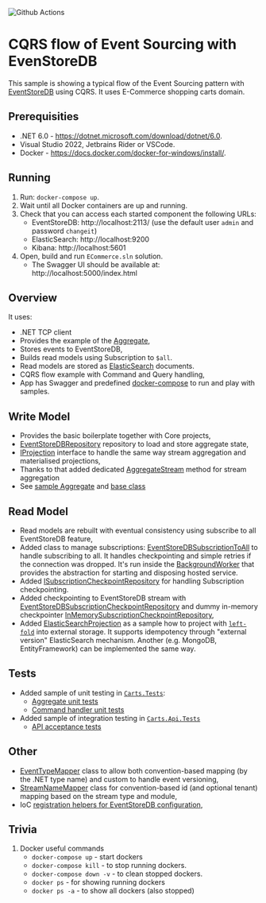 ![Github Actions](https://github.com/EventStore/samples/actions/workflows/build.cqrs_flow.dotnet.yml/badge.svg?branch=main)

# CQRS flow of Event Sourcing with EvenStoreDB

This sample is showing a  typical flow of the Event Sourcing pattern with [EventStoreDB](https://developers.eventstore.com) using CQRS. It uses E-Commerce shopping carts domain. 

## Prerequisities

- .NET 6.0 - https://dotnet.microsoft.com/download/dotnet/6.0.
- Visual Studio 2022, Jetbrains Rider or VSCode.
- Docker - https://docs.docker.com/docker-for-windows/install/.

## Running

1. Run: `docker-compose up`.
2. Wait until all Docker containers are up and running.
3. Check that you can access each started component the following URLs:
    - EventStoreDB: http://localhost:2113/ (use the default user `admin` and password `changeit`)
    - ElasticSearch: http://localhost:9200
    - Kibana: http://localhost:5601
4. Open, build and run `ECommerce.sln` solution.
    - The Swagger UI should be available at: http://localhost:5000/index.html

## Overview

It uses:
- .NET TCP client
- Provides the example of the [Aggregate](./Carts/Carts/Carts/Cart.cs),
- Stores events to EventStoreDB,
- Builds read models using Subscription to `$all`.
- Read models are stored as [ElasticSearch](https://www.elastic.co/elasticsearch/) documents.
- CQRS flow example with Command and Query handling,
- App has Swagger and predefined [docker-compose](./docker-compose.yml) to run and play with samples.

## Write Model

- Provides the basic boilerplate together with Core projects,
- [EventStoreDBRepository](./Core/Core.EventStoreDB/Repository/EventStoreDBRepository.cs) repository to load and store aggregate state,
- [IProjection](./Core/Core/Projections/IProjection.cs) interface to handle the same way stream aggregation and materialised projections,
- Thanks to that added dedicated [AggregateStream](./Core/Core.EventStoreDB/Events/AggregateStreamExtensions.cs#L12) method for stream aggregation
- See [sample Aggregate](./Carts/Carts/Carts/Cart.cs) and [base class](./Core/Core/Aggregates/Aggregate.cs)

## Read Model
- Read models are rebuilt with eventual consistency using subscribe to all EventStoreDB feature,
- Added class to manage subscriptions: [EventStoreDBSubscriptionToAll](./Core/Core.EventStoreDB/Subscriptions/EventStoreDBSubscriptionToAll.cs) to handle subscribing to all. It handles checkpointing and simple retries if the connection was dropped. It's run inside the [BackgroundWorker](./Core/Core/BackgroundWorkers/BackgroundWorker.cs) that provides the abstraction for starting and disposing hosted service.
- Added [ISubscriptionCheckpointRepository](./Core/Core.EventStoreDB/Subscriptions/ISubscriptionCheckpointRepository.cs) for handling Subscription checkpointing.
- Added checkpointing to EventStoreDB stream with [EventStoreDBSubscriptionCheckpointRepository](./Core/Core.EventStoreDB/Subscriptions/EventStoreDBSubscriptionCheckpointRepository.cs) and dummy in-memory checkpointer [InMemorySubscriptionCheckpointRepository](./Core/Core.EventStoreDB/Subscriptions/InMemorySubscriptionCheckpointRepository.cs),
- Added [ElasticSearchProjection](./Core/Core.ElasticSearch/Projections/ElasticSearchProjection.cs) as a sample how to project with [`left-fold`](https://en.wikipedia.org/wiki/Fold_(higher-order_function)) into external storage. It supports idempotency through "external version" ElasticSearch mechanism. Another (e.g. MongoDB, EntityFramework) can be implemented the same way.

## Tests
- Added sample of unit testing in [`Carts.Tests`](./Carts/Carts.Tests):
  - [Aggregate unit tests](./Carts/Carts.Tests/Carts/InitializingCart/InitializeCartTests.cs)
  - [Command handler unit tests](./Carts/Carts.Tests/Carts/InitializingCart/InitializeCartCommandHandlerTests.cs)
- Added sample of integration testing in [`Carts.Api.Tests`](./Carts/Carts.Api.Tests)
  - [API acceptance tests](./Carts/Carts.Api.Tests/Carts/)

## Other
- [EventTypeMapper](./Core/Core/Events/EventTypeMapper.cs) class to allow both convention-based mapping (by the .NET type name) and custom to handle event versioning,
- [StreamNameMapper](./Core/Core/Events/StreamNameMapper.cs) class for convention-based id (and optional tenant) mapping based on the stream type and module,
- IoC [registration helpers for EventStoreDB configuration](./Core/Core.EventStoreDB/Config.cs),


## Trivia

1. Docker useful commands
    - `docker-compose up` - start dockers
    - `docker-compose kill` - to stop running dockers.
    - `docker-compose down -v` - to clean stopped dockers.
    - `docker ps` - for showing running dockers
    - `docker ps -a` - to show all dockers (also stopped)
